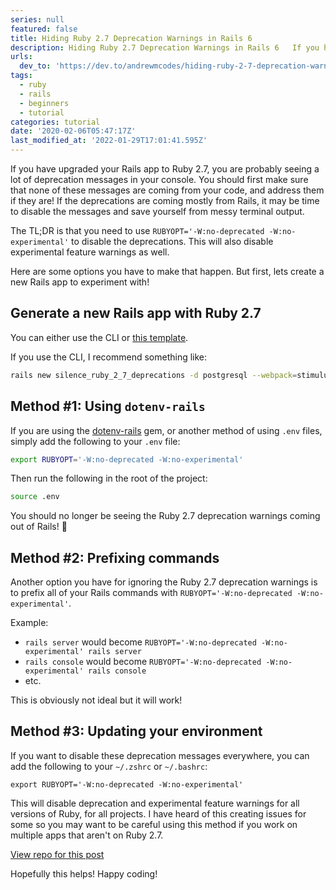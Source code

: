 ```yaml
---
series: null
featured: false
title: Hiding Ruby 2.7 Deprecation Warnings in Rails 6
description: Hiding Ruby 2.7 Deprecation Warnings in Rails 6   If you have upgraded your Rails app to Rub...
urls:
  dev_to: 'https://dev.to/andrewmcodes/hiding-ruby-2-7-deprecation-warnings-in-rails-6-2mil'
tags:
  - ruby
  - rails
  - beginners
  - tutorial
categories: tutorial
date: '2020-02-06T05:47:17Z'
last_modified_at: '2022-01-29T17:01:41.595Z'
---
```


If you have upgraded your Rails app to Ruby 2.7, you are probably seeing a lot of deprecation messages in your console. You should first make sure that none of these messages are coming from your code, and address them if they are! If the deprecations are coming mostly from Rails, it may be time to disable the messages and save yourself from messy terminal output.

The TL;DR is that you need to use `RUBYOPT='-W:no-deprecated -W:no-experimental'` to disable the deprecations. This will also disable experimental feature warnings as well.

Here are some options you have to make that happen. But first, lets create a new Rails app to experiment with!

## Generate a new Rails app with Ruby 2.7

You can either use the CLI or [this template](https://github.com/andrewmcodes/rails_template/generate).

If you use the CLI, I recommend something like:

```sh
rails new silence_ruby_2_7_deprecations -d postgresql --webpack=stimulus
```

## Method #1: Using `dotenv-rails`

If you are using the [dotenv-rails](https://github.com/bkeepers/dotenv/) gem, or another method of using `.env` files, simply add the following to your `.env` file:

```sh
export RUBYOPT='-W:no-deprecated -W:no-experimental'
```

Then run the following in the root of the project:

```sh
source .env
```

You should no longer be seeing the Ruby 2.7 deprecation warnings coming out of Rails! 🎉

## Method #2: Prefixing commands

Another option you have for ignoring the Ruby 2.7 deprecation warnings is to prefix all of your Rails commands with `RUBYOPT='-W:no-deprecated -W:no-experimental'`.

Example:

- `rails server` would become `RUBYOPT='-W:no-deprecated -W:no-experimental' rails server`
- `rails console` would become `RUBYOPT='-W:no-deprecated -W:no-experimental' rails console`
- etc.

This is obviously not ideal but it will work!

## Method #3: Updating your environment

If you want to disable these deprecation messages everywhere, you can add the following to your `~/.zshrc` or `~/.bashrc`:

`export RUBYOPT='-W:no-deprecated -W:no-experimental'`

This will disable deprecation and experimental feature warnings for all versions of Ruby, for all projects. I have heard of this creating issues for some so you may want to be careful using this method if you work on multiple apps that aren't on Ruby 2.7.

[View repo for this post](https://github.com/andrewmcodes/silence-ruby-2-7-deprecations)

Hopefully this helps! Happy coding!
